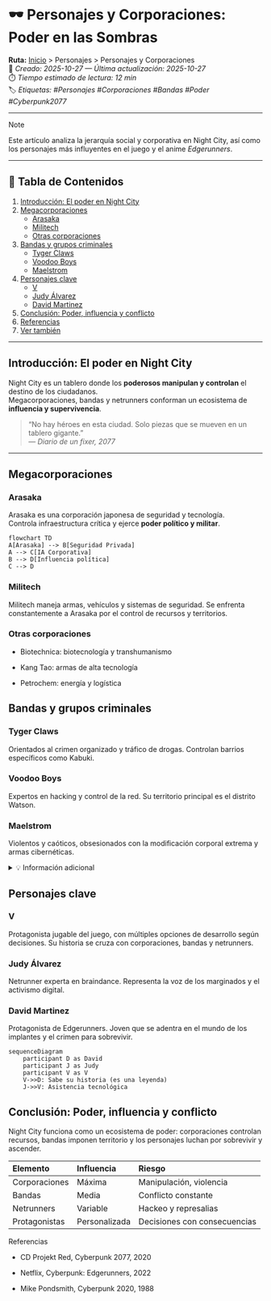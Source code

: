 # 🕶️ Personajes y Corporaciones: Poder en las Sombras

**Ruta:** [Inicio](index.md) > Personajes > Personajes y Corporaciones  
📅 *Creado: 2025-10-27 — Última actualización: 2025-10-27*  
⏱️ *Tiempo estimado de lectura: 12 min*  
🏷️ *Etiquetas: #Personajes #Corporaciones #Bandas #Poder #Cyberpunk2077*

---

> [!NOTE]
> Este artículo analiza la jerarquía social y corporativa en Night City, así como los personajes más influyentes en el juego y el anime *Edgerunners*.

---

## 📑 Tabla de Contenidos
1. [Introducción: El poder en Night City](#introducción-el-poder-en-night-city)
2. [Megacorporaciones](#megacorporaciones)
   - [Arasaka](#arasaka)
   - [Militech](#militech)
   - [Otras corporaciones](#otras-corporaciones)
3. [Bandas y grupos criminales](#bandas-y-grupos-criminales)
   - [Tyger Claws](#tyger-claws)
   - [Voodoo Boys](#voodoo-boys)
   - [Maelstrom](#maelstrom)
4. [Personajes clave](#personajes-clave)
   - [V](#v)
   - [Judy Álvarez](#judy-álvarez)
   - [David Martinez](#david-martinez)
5. [Conclusión: Poder, influencia y conflicto](#conclusión-poder-influencia-y-conflicto)
6. [Referencias](#referencias)
7. [Ver también](#ver-también)

---

## Introducción: El poder en Night City

Night City es un tablero donde los **poderosos manipulan y controlan** el destino de los ciudadanos.  
Megacorporaciones, bandas y netrunners conforman un ecosistema de **influencia y supervivencia**.

> “No hay héroes en esta ciudad. Solo piezas que se mueven en un tablero gigante.”  
> — *Diario de un fixer, 2077*

---

## Megacorporaciones

### Arasaka

Arasaka es una corporación japonesa de seguridad y tecnología.  
Controla infraestructura crítica y ejerce **poder político y militar**.

```mermaid
flowchart TD
A[Arasaka] --> B[Seguridad Privada]
A --> C[IA Corporativa]
B --> D[Influencia política]
C --> D
```
### Militech

Militech maneja armas, vehículos y sistemas de seguridad.
Se enfrenta constantemente a Arasaka por el control de recursos y territorios.

### Otras corporaciones

- Biotechnica: biotecnología y transhumanismo

- Kang Tao: armas de alta tecnología

- Petrochem: energía y logística

## Bandas y grupos criminales

### Tyger Claws

Orientados al crimen organizado y tráfico de drogas. Controlan barrios específicos como Kabuki.

### Voodoo Boys

Expertos en hacking y control de la red. Su territorio principal es el distrito Watson.

### Maelstrom

Violentos y caóticos, obsesionados con la modificación corporal extrema y armas cibernéticas.

<details> <summary>💡 Información adicional</summary> Cada banda refleja la cultura y los problemas sociales de los distritos en los que operan. </details>

## Personajes clave
### V

Protagonista jugable del juego, con múltiples opciones de desarrollo según decisiones.
Su historia se cruza con corporaciones, bandas y netrunners.

### Judy Álvarez

Netrunner experta en braindance. Representa la voz de los marginados y el activismo digital.

### David Martinez

Protagonista de Edgerunners. Joven que se adentra en el mundo de los implantes y el crimen para sobrevivir.
```mermaid
sequenceDiagram
    participant D as David
    participant J as Judy
    participant V as V
    V->>D: Sabe su historia (es una leyenda)
    J->>V: Asistencia tecnológica
```
## Conclusión: Poder, influencia y conflicto

Night City funciona como un ecosistema de poder: corporaciones controlan recursos, bandas imponen territorio y los personajes luchan por sobrevivir y ascender.

| Elemento      | Influencia    | Riesgo                       |
| :------------ | :------------ | :--------------------------- |
| Corporaciones | Máxima        | Manipulación, violencia      |
| Bandas        | Media         | Conflicto constante          |
| Netrunners    | Variable      | Hackeo y represalias         |
| Protagonistas | Personalizada | Decisiones con consecuencias |


Referencias

- CD Projekt Red, Cyberpunk 2077, 2020

- Netflix, Cyberpunk: Edgerunners, 2022

- Mike Pondsmith, Cyberpunk 2020, 1988
